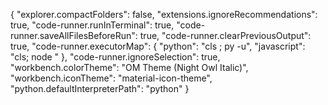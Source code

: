 {
    "explorer.compactFolders": false,
    "extensions.ignoreRecommendations": true,
    "code-runner.runInTerminal": true,
    "code-runner.saveAllFilesBeforeRun": true,
    "code-runner.clearPreviousOutput": true,
    "code-runner.executorMap": {
    "python": "cls ; py -u",
    "javascript": "cls; node "
    },
    "code-runner.ignoreSelection": true,
    "workbench.colorTheme": "OM Theme (Night Owl Italic)",
    "workbench.iconTheme": "material-icon-theme",
    "python.defaultInterpreterPath": "python"
}
